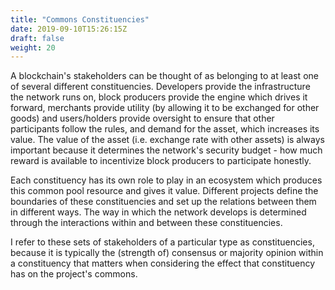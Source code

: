 ```yaml
---
title: "Commons Constituencies"
date: 2019-09-10T15:26:15Z
draft: false
weight: 20
---
```


A blockchain's stakeholders can be thought of as belonging to at least one of several different constituencies. Developers provide the infrastructure the network runs on, block producers provide the engine which drives it forward, merchants provide utility (by allowing it to be exchanged for other goods) and users/holders provide oversight to ensure that other participants follow the rules, and demand for the asset, which increases its value. The value of the asset (i.e. exchange rate with other assets) is always important because it determines the network's security budget - how much reward is available to incentivize block producers to participate honestly.

Each constituency has its own role to play in an ecosystem which produces this common pool resource and gives it value. Different projects define the boundaries of these constituencies and set up the relations between them in different ways. The way in which the network develops is determined through the interactions within and between these constituencies.

I refer to these sets of stakeholders of a particular type as constituencies, because it is typically the (strength of) consensus or majority opinion within a constituency that matters when considering the effect that constituency has on the project's commons.